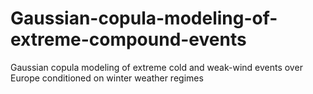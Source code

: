 # Gaussian-copula-modeling-of-extreme-compound-events
Gaussian copula modeling of extreme cold and weak-wind events over Europe conditioned on winter weather regimes
